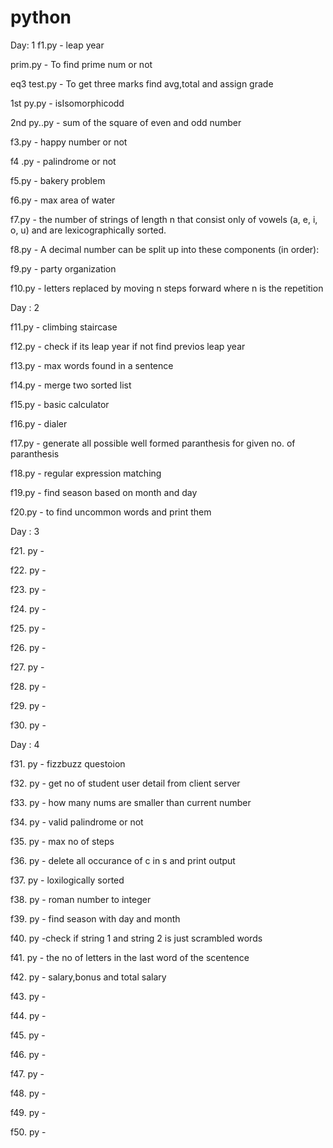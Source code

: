 # python

Day: 1
f1.py - leap year

prim.py - To find prime num or not

eq3 test.py - To get three marks find avg,total and assign grade

1st py.py - isIsomorphicodd

2nd py..py - sum of the square  of even and odd number

f3.py - happy number or not

f4 .py - palindrome or not

f5.py - bakery problem

f6.py -  max area of water

f7.py - the number of strings of length n that consist only of vowels (a, e, i, o, u) and are lexicographically sorted.

f8.py - A decimal number can be split up into these components (in order):

f9.py - party organization

f10.py -  letters replaced by moving n steps forward where n is the repetition 

Day : 2

f11.py - climbing staircase

f12.py - check if its leap year if not find previos leap year

f13.py - max words found in a sentence

f14.py - merge two sorted list

f15.py - basic calculator

f16.py - dialer

f17.py -  generate all possible well formed paranthesis for given no. of paranthesis

f18.py - regular expression matching

f19.py - find season based on month and day

f20.py - to find uncommon words and print them

Day : 3

f21. py - 

f22. py - 

f23. py - 

f24. py - 

f25. py - 

f26. py - 

f27. py - 

f28. py - 

f29. py - 

f30. py - 

Day : 4

f31. py - fizzbuzz questoion

f32. py -  get no of student user detail from client server

f33. py -  how many nums are smaller than current number

f34. py - valid palindrome or not

f35. py - max no of steps

f36. py -  delete all occurance of c in s and print output
 
f37. py - loxilogically sorted

f38. py - roman number to integer 

f39. py -  find season with day and month

f40. py -check if string 1 and string 2 is just scrambled words 

f41. py -  the no of letters in the last word of the scentence

f42. py -  salary,bonus and total salary

f43. py - 

f44. py - 

f45. py - 

f46. py -

f47. py - 

f48. py - 

f49. py - 

f50. py - 
